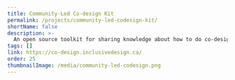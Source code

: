 ```yaml
---
title: Community-Led Co-design Kit
permalink: /projects/community-led-codesign-kit/
shortName: false
description: >-
  An open source toolkit for sharing knowledge about how to do co-design led by community members and organizations.
tags: []
link: https://co-design.inclusivedesign.ca/
order: 25
thumbnailImage: /media/community-led-codesign.png
---
```

